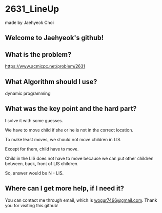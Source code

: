 # 2631_LineUp

made by Jaehyeok Choi

## Welcome to Jaehyeok's github!

## What is the problem?

https://www.acmicpc.net/problem/2631  

## What Algorithm should I use?

dynamic programming

## What was the key point and the hard part?

I solve it with some guesses.

We have to move child if she or he is not in the correct location.

To make least moves, we should not move children in LIS.

Except for them, child have to move.

Child in the LIS does not have to move because we can put other children between, back, front of LIS children.

So, answer would be N - LIS.

## Where can I get more help, if I need it?

You can contact me through email, which is wogur7496@gmail.com.
Thank you for visiting this github!
